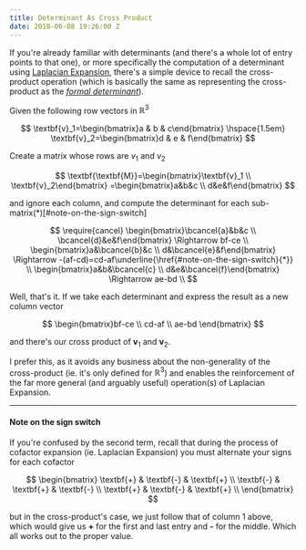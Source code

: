 ```yaml
---
title: Determinant As Cross Product
date: 2018-06-08 19:26:00 Z
---
```


If you're already familiar with determinants (and there's a whole lot of entry points to that one), or more specifically the computation of a determinant using [Laplacian Expansion](https://www.wikiwand.com/en/Laplace_expansion), there's a simple device to recall the cross-product operation (which is basically the same as representing the cross-product as the [_formal determinant_](https://www.wikiwand.com/en/Cross_product#/Matrix_notation)).

Given the following row vectors in $\mathbb{R}^3$

$$
\textbf{v}_1=\begin{bmatrix}a & b & c\end{bmatrix} \hspace{1.5em} \textbf{v}_2=\begin{bmatrix}d & e & f\end{bmatrix}
$$

Create a matrix whose rows are $v_1$ and $v_2$

$$
\textbf{\textbf{M}}=\begin{bmatrix}\textbf{v}_1 \\ \textbf{v}_2\end{bmatrix} =\begin{bmatrix}a&b&c \\ d&e&f\end{bmatrix}
$$

and ignore each column, and compute the determinant for each sub-matrix(*)[#note-on-the-sign-switch]

$$
\require{cancel}
\begin{bmatrix}\bcancel{a}&b&c \\ \bcancel{d}&e&f\end{bmatrix} \Rightarrow bf-ce \\
\begin{bmatrix}a&\bcancel{b}&c \\ d&\bcancel{e}&f\end{bmatrix} \Rightarrow -(af-cd)=cd-af\underline{\href{#note-on-the-sign-switch}{*}}  \\
\begin{bmatrix}a&b&\bcancel{c} \\ d&e&\bcancel{f}\end{bmatrix} \Rightarrow ae-bd \\
$$

Well, that's it. If we take each determinant and express the result as a new column vector

$$
\begin{bmatrix}bf-ce \\ cd-af \\ ae-bd \end{bmatrix}
$$

and there's our cross product of $\textbf{v}_1$ and $\textbf{v}_2$.

I prefer this, as it avoids any business about the non-generality of the cross-product (ie. it's only defined for $\mathbb{R}^3$) and enables the reinforcement of the far more general (and arguably useful) operation(s) of Laplacian Expansion. 

------

#### Note on the sign switch

If you're confused by the second term, recall that during the process of cofactor expansion (ie. Laplacian Expansion) you must alternate your signs for each cofactor

$$
\begin{bmatrix}
\textbf{+} & \textbf{-} & \textbf{+} \\
\textbf{-} & \textbf{+} & \textbf{-} \\
\textbf{+} & \textbf{-} & \textbf{+} \\
\end{bmatrix}
$$

but in the cross-product's case, we just follow that of column 1 above, which would give us **+** for the first and last entry and **-** for the middle. Which all works out to the proper value.
